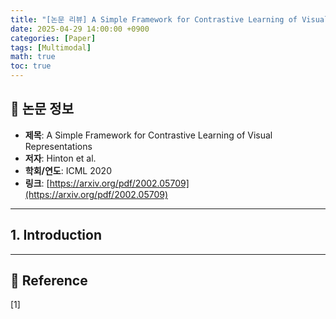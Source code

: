 ```yaml
---
title: "[논문 리뷰] A Simple Framework for Contrastive Learning of Visual Representations (SimCLR)"
date: 2025-04-29 14:00:00 +0900
categories: [Paper]
tags: [Multimodal]
math: true
toc: true
---
```


## 📝 논문 정보

- **제목**: A Simple Framework for Contrastive Learning of Visual Representations
- **저자**: Hinton et al.  
- **학회/연도**: ICML 2020  
- **링크**: [https://arxiv.org/pdf/2002.05709](https://arxiv.org/pdf/2002.05709)

---

## 1. Introduction



---

## 🔗 Reference
[1] []()